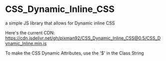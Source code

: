 # CSS_Dynamic_Inline_CSS
a simple JS library that allows for Dynamic inline CSS 

Here's the current CDN:
https://cdn.jsdelivr.net/gh/pixman92/CSS_Dynamic_Inline_CSS@0.5/CSS_Dynamic_Inline.min.js

To make the CSS Dynamic Attributes, use the '$' in the Class String



